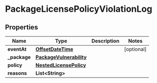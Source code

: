 
# PackageLicensePolicyViolationLog

## Properties
Name | Type | Description | Notes
------------ | ------------- | ------------- | -------------
**eventAt** | [**OffsetDateTime**](OffsetDateTime.md) |  |  [optional]
**_package** | [**PackageVulnerability**](PackageVulnerability.md) |  | 
**policy** | [**NestedLicensePolicy**](NestedLicensePolicy.md) |  | 
**reasons** | **List&lt;String&gt;** |  | 



